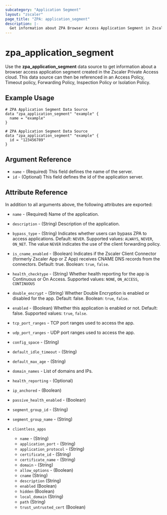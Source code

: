 ```yaml
---
subcategory: "Application Segment"
layout: "zscaler"
page_title: "ZPA: application_segment"
description: |-
  Get information about ZPA Browser Access Application Segment in Zscaler Private Access cloud.
---
```


# zpa_application_segment

Use the **zpa_application_segment** data source to get information about a browser access application segment created in the Zscaler Private Access cloud. This data source can then be referenced in an Access Policy, Timeout policy, Forwarding Policy, Inspection Policy or Isolation Policy.

## Example Usage

```hcl
# ZPA Application Segment Data Source
data "zpa_application_segment" "example" {
  name = "example"
}
```

```hcl
# ZPA Application Segment Data Source
data "zpa_application_segment" "example" {
  id = "123456789"
}
```

## Argument Reference

* `name` - (Required) This field defines the name of the server.
* `id` - (Optional) This field defines the id of the application server.

## Attribute Reference

In addition to all arguments above, the following attributes are exported:

* `name` - (Required) Name of the application.
* `description` - (String) Description of the application.
* `bypass_type` - (String) Indicates whether users can bypass ZPA to access applications. Default: `NEVER`. Supported values: `ALWAYS`, `NEVER`, `ON_NET`. The value `NEVER` indicates the use of the client forwarding policy.
* `is_cname_enabled` - (Boolean) Indicates if the Zscaler Client Connector (formerly Zscaler App or Z App) receives CNAME DNS records from the connectors. Default: true. Boolean: `true`, `false`.
* `health_checktype` - (String) Whether health reporting for the app is Continuous or On Access. Supported values: `NONE`, `ON_ACCESS`, `CONTINUOUS`
* `double_encrypt` - (String) Whether Double Encryption is enabled or disabled for the app. Default: false. Boolean: `true`, `false`.
* `enabled` - (Boolean) Whether this application is enabled or not. Default: false. Supported values: `true`, `false`.
* `tcp_port_ranges` - TCP port ranges used to access the app.
* `udp_port_ranges` - UDP port ranges used to access the app.
* `config_space` - (String)
* `default_idle_timeout` - (String)
* `default_max_age` - (String)
* `domain_names` - List of domains and IPs.
* `health_reporting` - (Optional)
* `ip_anchored` - (Boolean)
* `passive_health_enabled` - (Boolean)
* `segment_group_id` - (String)
* `segment_group_name` - (String)

* `clientless_apps`
  * `name` - (String)
  * `application_port` - (String)
  * `application_protocol` - (String)
  * `certificate_id` - (String)
  * `certificate_name` - (String)
  * `domain` - (String)
  * `allow_options` - (Boolean)
  * `cname` (String)
  * `description` (String)
  * `enabled` (Boolean)
  * `hidden` (Boolean)
  * `local_domain` (String)
  * `path` (String)
  * `trust_untrusted_cert` (Boolean)
